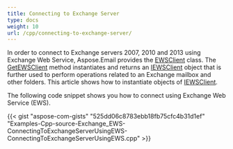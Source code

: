 ```yaml
---
title: Connecting to Exchange Server
type: docs
weight: 10
url: /cpp/connecting-to-exchange-server/
---
```


In order to connect to Exchange servers 2007, 2010 and 2013 using Exchange Web Service, Aspose.Email provides the [EWSClient](https://apireference.aspose.com/email/cpp/class/aspose.email.clients.exchange.web_service.e_w_s_client) class. The [GetEWSClient](https://apireference.aspose.com/email/cpp/class/aspose.email.clients.exchange.web_service.e_w_s_client#a1cba1af5a0bae889dedf76b9890ecb40) method instantiates and returns an [IEWSClient](https://apireference.aspose.com/email/cpp/class/aspose.email.clients.exchange.web_service.i_e_w_s_client) object that is further used to perform operations related to an Exchange mailbox and other folders. This article shows how to instantiate objects of [IEWSClient](https://apireference.aspose.com/email/cpp/class/aspose.email.clients.exchange.web_service.i_e_w_s_client).

The following code snippet shows you how to connect using Exchange Web Service (EWS).



{{< gist "aspose-com-gists" "525dd06c8783ebb18fb75cfc4b31d1ef" "Examples-Cpp-source-Exchange_EWS-ConnectingToExchangeServerUsingEWS-ConnectingToExchangeServerUsingEWS.cpp" >}}

